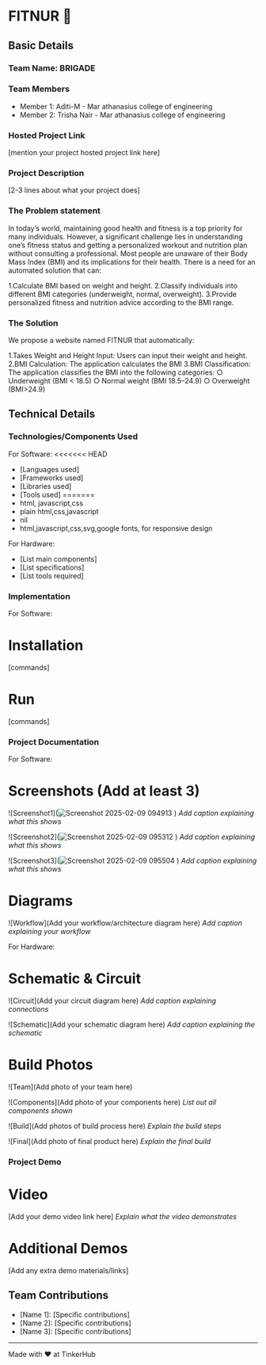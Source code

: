 # FITNUR 🎯


## Basic Details
### Team Name: BRIGADE


### Team Members
- Member 1: Aditi-M - Mar athanasius college of engineering
- Member 2: Trisha Nair - Mar athanasius college of engineering

### Hosted Project Link
[mention your project hosted project link here]

### Project Description
[2-3 lines about what your project does]

### The Problem statement
In today’s world, maintaining good health and fitness is a top priority for many individuals. However, a significant challenge lies in understanding one’s fitness status and getting a personalized workout and nutrition plan without consulting a professional. Most people are unaware of their Body Mass Index (BMI) and its implications for their health. There is a need for an automated solution that can:

1.Calculate BMI based on weight and height. 
2.Classify individuals into different BMI categories (underweight, normal, overweight). 
3.Provide personalized fitness and nutrition advice according to the BMI range.

### The Solution
We propose a website named FITNUR that automatically:

1.Takes Weight and Height Input: Users can input their weight and height. 
2.BMI Calculation: The application calculates the BMI 
3.BMI Classification: The application classifies the BMI into the following categories: 
○ Underweight (BMI < 18.5) 
○ Normal weight (BMI 18.5–24.9)
○ Overweight (BMI>24.9)

## Technical Details
### Technologies/Components Used
For Software:
<<<<<<< HEAD
- [Languages used]
- [Frameworks used]
- [Libraries used]
- [Tools used]
=======
- html, javascript,css
- plain html,css,javascript
- nil
- html,javascript,css,svg,google fonts, for responsive design 


For Hardware:
- [List main components]
- [List specifications]
- [List tools required]

### Implementation
For Software:
# Installation
[commands]

# Run
[commands]

### Project Documentation
For Software:

# Screenshots (Add at least 3)
![Screenshot1](![Screenshot 2025-02-09 094913](https://github.com/user-attachments/assets/4216eff9-834d-426d-b935-f296afe0dda3)
)
*Add caption explaining what this shows*

![Screenshot2](![Screenshot 2025-02-09 095312](https://github.com/user-attachments/assets/cbe91392-c8c4-4ef9-92fa-521a6c7d45cd)
)
*Add caption explaining what this shows*

![Screenshot3](![Screenshot 2025-02-09 095504](https://github.com/user-attachments/assets/ccf4498e-8803-42fc-a652-ff50bfbda4ef)
)
*Add caption explaining what this shows*

# Diagrams
![Workflow](Add your workflow/architecture diagram here)
*Add caption explaining your workflow*

For Hardware:

# Schematic & Circuit
![Circuit](Add your circuit diagram here)
*Add caption explaining connections*

![Schematic](Add your schematic diagram here)
*Add caption explaining the schematic*

# Build Photos
![Team](Add photo of your team here)


![Components](Add photo of your components here)
*List out all components shown*

![Build](Add photos of build process here)
*Explain the build steps*

![Final](Add photo of final product here)
*Explain the final build*

### Project Demo
# Video
[Add your demo video link here]
*Explain what the video demonstrates*

# Additional Demos
[Add any extra demo materials/links]

## Team Contributions
- [Name 1]: [Specific contributions]
- [Name 2]: [Specific contributions]
- [Name 3]: [Specific contributions]

---
Made with ❤️ at TinkerHub
